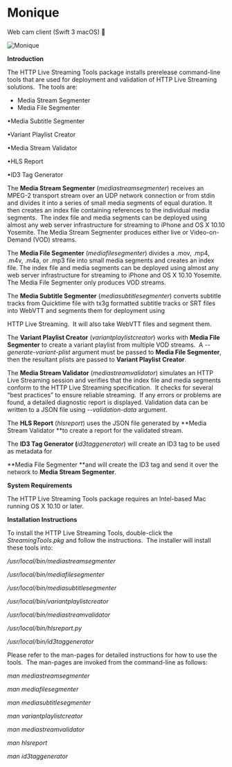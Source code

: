 # Monique

Web cam client (Swift 3 macOS) 🎀 

![Monique](https://github.com/shavit/Monique/master/doc/meme.gif)


**Introduction**

The HTTP Live Streaming Tools package installs prerelease command-line tools that are used for deployment and validation of HTTP Live Streaming solutions.  The tools are:

- Media Stream Segmenter
- Media File Segmenter

•Media Subtitle Segmenter

•Variant Playlist Creator

•Media Stream Validator

•HLS Report

•ID3 Tag Generator

The **Media Stream Segmenter** (_mediastreamsegmenter_) receives an MPEG-2 transport stream over an UDP network connection or from stdin and divides it into a series of small media segments of equal duration. It then creates an index file containing references to the individual media segments.  The index file and media segments can be deployed using almost any web server infrastructure for streaming to iPhone and OS X 10.10 Yosemite. The Media Stream Segmenter produces either live or Video-on-Demand (VOD) streams.

The **Media File Segmenter** (_mediafilesegmenter_) divides a .mov, .mp4, .m4v, .m4a, or .mp3 file into small media segments and creates an index file. The index file and media segments can be deployed using almost any web server infrastructure for streaming to iPhone and OS X 10.10 Yosemite. The Media File Segmenter only produces VOD streams.

The **Media Subtitle Segmenter** (_mediasubtitlesegmenter_) converts subtitle tracks from Quicktime file with tx3g formatted subtitle tracks or SRT files into WebVTT and segments them for deployment using 

HTTP Live Streaming.  It will also take WebVTT files and segment them.

The **Variant Playlist Creator** (_variantplaylistcreator_) works with **Media File Segmenter** to create a variant playlist from multiple VOD streams.  A _--generate-variant-plist_ argument must be passed to **Media File Segmenter**, then the resultant plists are passed to **Variant Playlist Creator**.

The **Media Stream Validator** (_mediastreamvalidator_) simulates an HTTP Live Streaming session and verifies that the index file and media segments conform to the HTTP Live Streaming specification.  It checks for several “best practices” to ensure reliable streaming.  If any errors or problems are found, a detailed diagnostic report is displayed. Validation data can be written to a JSON file using _--validation-data_ argument.

The **HLS Report** (_hlsreport_) uses the JSON file generated by **Media Stream Validator **to create a report for the validated stream.

The **ID3 Tag Generator (**_id3taggenerator_) will create an ID3 tag to be used as metadata for

**Media File Segmenter **and will create the ID3 tag and send it over the network to **Media Stream Segmenter**.

**System Requirements**

The HTTP Live Streaming Tools package requires an Intel-based Mac running OS X 10.10 or later.

**Installation Instructions**

To install the HTTP Live Streaming Tools, double-click the _StreamingTools.pkg_ and follow the instructions.  The installer will install these tools into:

_/usr/local/bin/mediastreamsegmenter_

_/usr/local/bin/mediafilesegmenter_

_/usr/local/bin/mediasubtitlesegmenter_

_/usr/local/bin/variantplaylistcreator_

_/usr/local/bin/mediastreamvalidator_

_/usr/local/bin/hlsreport.py_

_/usr/local/bin/id3taggenerator_

Please refer to the man-pages for detailed instructions for how to use the tools.  The man-pages are invoked from the command-line as follows:

_man mediastreamsegmenter_

_man mediafilesegmenter_

_man mediasubtitlesegmenter_

_man variantplaylistcreator_

_man mediastreamvalidator_

_man hlsreport_

_man id3taggenerator_
